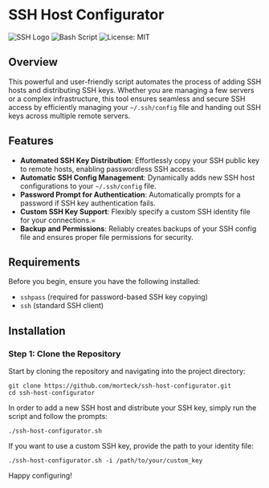 # SSH Host Configurator

![SSH Logo](https://img.shields.io/badge/SSH-Configurator-blue.svg)
![Bash Script](https://img.shields.io/badge/Bash-Script-brightgreen.svg)
![License: MIT](https://img.shields.io/badge/License-MIT-yellow.svg)

## Overview

This powerful and user-friendly script automates the process of adding SSH hosts and distributing SSH keys. Whether you are managing a few servers or a complex infrastructure, this tool ensures seamless and secure SSH access by efficiently managing your `~/.ssh/config` file and handing out SSH keys across multiple remote servers.

## Features

- **Automated SSH Key Distribution**: Effortlessly copy your SSH public key to remote hosts, enabling passwordless SSH access.
- **Automatic SSH Config Management**: Dynamically adds new SSH host configurations to your `~/.ssh/config` file.
- **Password Prompt for Authentication**: Automatically prompts for a password if SSH key authentication fails.
- **Custom SSH Key Support**: Flexibly specify a custom SSH identity file for your connections.=
- **Backup and Permissions**: Reliably creates backups of your SSH config file and ensures proper file permissions for security.

## Requirements

Before you begin, ensure you have the following installed:

- `sshpass` (required for password-based SSH key copying)
- `ssh` (standard SSH client)

## Installation

### Step 1: Clone the Repository

Start by cloning the repository and navigating into the project directory:

```
git clone https://github.com/morteck/ssh-host-configurator.git
cd ssh-host-configurator
```

In order to add a new SSH host and distribute your SSH key, simply run the script and follow the prompts:
```
./ssh-host-configurator.sh
```

If you want to use a custom SSH key, provide the path to your identity file:
```
./ssh-host-configurator.sh -i /path/to/your/custom_key
```

Happy configuring!
